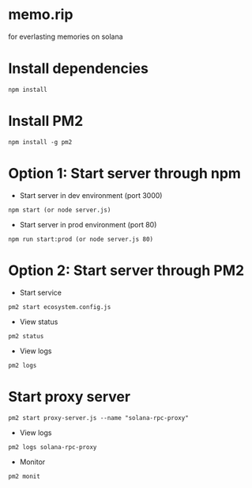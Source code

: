 # memo.rip

for everlasting memories on solana

# Install dependencies
```
npm install
```

# Install PM2
```
npm install -g pm2
```

# Option 1: Start server through npm
* Start server in dev environment (port 3000)
```
npm start (or node server.js)
```

* Start server in prod environment (port 80)
```
npm run start:prod (or node server.js 80)
```

# Option 2: Start server through PM2
* Start service
```
pm2 start ecosystem.config.js
```

* View status
```
pm2 status
```

* View logs
```
pm2 logs
```

# Start proxy server
```
pm2 start proxy-server.js --name "solana-rpc-proxy"
```

* View logs
```
pm2 logs solana-rpc-proxy
```

* Monitor
```
pm2 monit
```
